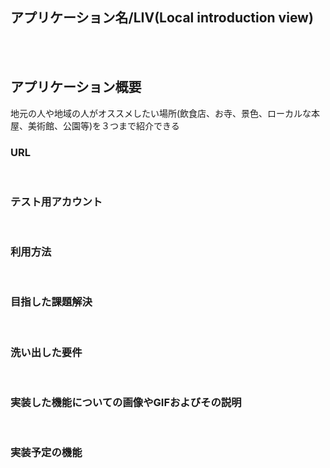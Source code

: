 ## アプリケーション名/LIV(Local introduction view)
<br>
<br>

## アプリケーション概要
地元の人や地域の人がオススメしたい場所(飲食店、お寺、景色、ローカルな本屋、美術館、公園等)を３つまで紹介できる  

### URL
<br>

### テスト用アカウント
<br>

### 利用方法
<br>

### 目指した課題解決
<br>

### 洗い出した要件
<br>

### 実装した機能についての画像やGIFおよびその説明
<br>

### 実装予定の機能
<br>